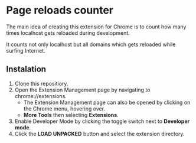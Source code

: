# Page reloads counter

The main idea of creating this extension for Chrome is to count how many times localhost gets reloaded during development.

It counts not only localhost but all domains which gets reloaded while surfing Internet.

## Instalation 

1. Clone this repositiory.
2. Open the Extension Management page by navigating to chrome://extensions.
    - The Extension Management page can also be opened by clicking on the Chrome menu, hovering over.
    - **More Tools** then selecting **Extensions**.
3. Enable Developer Mode by clicking the toggle switch next to **Developer mode**.
4. Click the **LOAD UNPACKED** button and select the extension directory.
